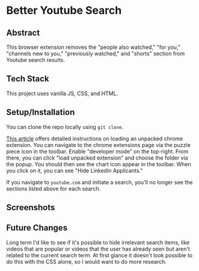 # Better Youtube Search

## Abstract
This browser extension removes the "people also watched," "for you," "channels new to you," "previously watched," and "shorts" section from Youtube search results.

## Tech Stack
This project uses vanilla JS, CSS, and HTML.

## Setup/Installation
You can clone the repo locally using `git clone`.

[This article](https://developer.chrome.com/docs/extensions/mv3/getstarted/development-basics/#load-unpacked) offers detailed instructions on loading an unpacked chrome extension. You can navigate to the chrome extensions page via the puzzle piece icon in the toolbar. Enable "developer mode" on the top-right. From there, you can click "load unpacked extension" and choose the folder via the popup. You should then see the chart icon appear in the toolbar. When you click on it, you can see "Hide LinkedIn Applicants."

If you navigate to `youtube.com` and initiate a search, you'll no longer  see the sections listed above for each search.

## Screenshots


## Future Changes
Long term I'd like to see if it's possible to hide irrelevant search items, like videos that are popular or videos that the user has already seen but aren't related to the current search term. At first glance it doesn't look possible to do this with the CSS alone, so I would want to do more research.

